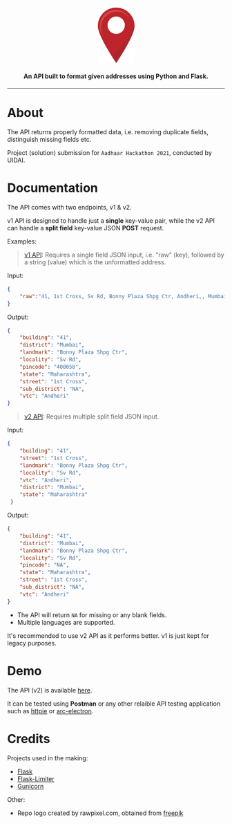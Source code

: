 <p align="center"><img src="https://raw.githubusercontent.com/hyPnOtICDo0g/AddressFormatterAPI/main/images/location.png" width="85"></a></p>

<h4 align="center">An API built to format given addresses using Python and Flask.</h4><hr>

# About

The API returns properly formatted data, i.e. removing duplicate fields, distinguish missing fields etc.

Project (solution) submission for `Aadhaar Hackathon 2021`, conducted by UIDAI.

# Documentation

The API comes with two endpoints, v1 & v2.

v1 API is designed to handle just a **single** key-value pair, while the v2 API can handle a **split field** key-value JSON **POST** request.

Examples:

> [v1 API](https://addressformatterapi.herokuapp.com/api/v1): Requires a single field JSON input, i.e. "raw" (key), followed by a string (value) which is the unformatted address.

Input:

```json
{
	"raw":"41, 1st Cross, Sv Rd, Bonny Plaza Shpg Ctr, Andheri,, Mumbai, Maharashtra, 400058"
}
```
Output:

```json
{
    "building": "41",
    "district": "Mumbai",
    "landmark": "Bonny Plaza Shpg Ctr",
    "locality": "Sv Rd",
    "pincode": "400058",
    "state": "Maharashtra",
    "street": "1st Cross",
    "sub_district": "NA",
    "vtc": "Andheri"
}
```


> [v2 API](https://addressformatterapi.herokuapp.com/api/v2): Requires multiple split field JSON input.

Input:

```json
{
    "building": "41",
    "street": "1st Cross",
    "landmark": "Bonny Plaza Shpg Ctr",
    "locality": "Sv Rd",
    "vtc": "Andheri",
    "district": "Mumbai",
    "state": "Maharashtra"
 }
```
Output:

```json
{
    "building": "41",
    "district": "Mumbai",
    "landmark": "Bonny Plaza Shpg Ctr",
    "locality": "Sv Rd",
    "pincode": "NA",
    "state": "Maharashtra",
    "street": "1st Cross",
    "sub_district": "NA",
    "vtc": "Andheri"
}
```
* The API will return `NA` for missing or any blank fields.
* Multiple languages are supported.

It's recommended to use v2 API as it performs better. v1 is just kept for legacy purposes.


# Demo

The API (v2) is available [here](https://addressformatterapi.herokuapp.com/api/v2).

It can be tested using **Postman** or any other relaible API testing application such as [httpie](https://github.com/httpie/httpie) or [arc-electron](https://github.com/advanced-rest-client/arc-electron).

# Credits

Projects used in the making:

* [Flask](https://github.com/pallets/flask)
* [Flask-Limiter](https://github.com/alisaifee/flask-limiter)
* [Gunicorn](https://github.com/benoitc/gunicorn)

Other:

* Repo logo created by rawpixel.com, obtained from [freepik](https://www.freepik.com/free-vector/location_2900811.htm)
